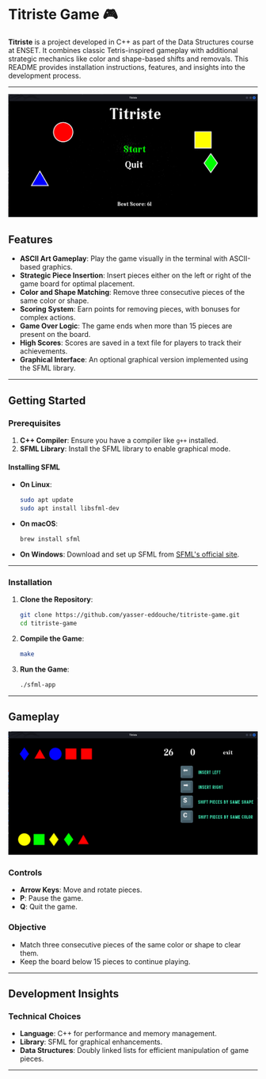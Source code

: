 # Titriste Game 🎮

**Titriste** is a project developed in C++ as part of the Data Structures course at ENSET. It combines classic Tetris-inspired gameplay with additional strategic mechanics like color and shape-based shifts and removals. This README provides installation instructions, features, and insights into the development process.

---

![Game Banner](images/gameHome.png)  

## Features

- **ASCII Art Gameplay**: Play the game visually in the terminal with ASCII-based graphics.
- **Strategic Piece Insertion**: Insert pieces either on the left or right of the game board for optimal placement.
- **Color and Shape Matching**: Remove three consecutive pieces of the same color or shape.
- **Scoring System**: Earn points for removing pieces, with bonuses for complex actions.
- **Game Over Logic**: The game ends when more than 15 pieces are present on the board.
- **High Scores**: Scores are saved in a text file for players to track their achievements.
- **Graphical Interface**: An optional graphical version implemented using the SFML library.

---

## Getting Started

### Prerequisites

1. **C++ Compiler**: Ensure you have a compiler like `g++` installed.
2. **SFML Library**: Install the SFML library to enable graphical mode.

#### Installing SFML

- **On Linux**:
  ```bash
  sudo apt update
  sudo apt install libsfml-dev
  ```
- **On macOS**:
  ```bash
  brew install sfml
  ```
- **On Windows**:
  Download and set up SFML from [SFML's official site](https://www.sfml-dev.org/download.php).

---

### Installation

1. **Clone the Repository**:

   ```bash
   git clone https://github.com/yasser-eddouche/titriste-game.git
   cd titriste-game
   ```

2. **Compile the Game**:

   ```bash
   make
   ```

3. **Run the Game**:
   ```bash
   ./sfml-app
   ```

---

## Gameplay

![Gameplay Screenshot](images/gamePlay.png)  

### Controls

- **Arrow Keys**: Move and rotate pieces.
- **P**: Pause the game.
- **Q**: Quit the game.

### Objective

- Match three consecutive pieces of the same color or shape to clear them.
- Keep the board below 15 pieces to continue playing.

---

## Development Insights

### Technical Choices

- **Language**: C++ for performance and memory management.
- **Library**: SFML for graphical enhancements.
- **Data Structures**: Doubly linked lists for efficient manipulation of game pieces.

---
